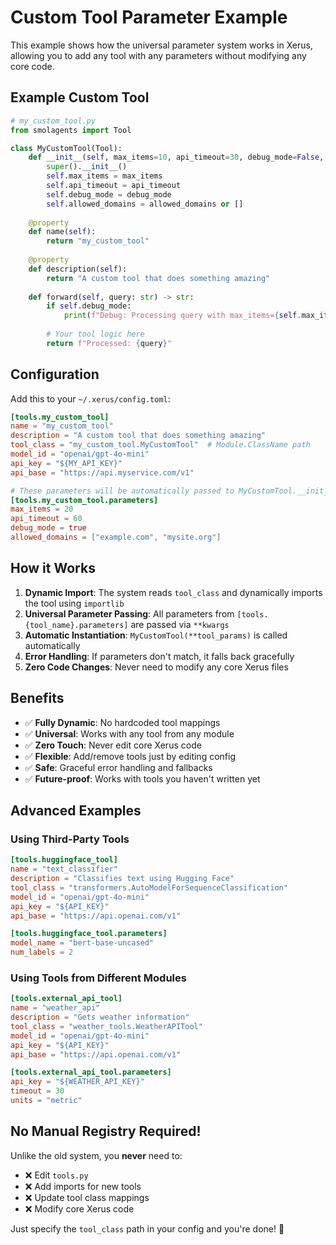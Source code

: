# Custom Tool Parameter Example

This example shows how the universal parameter system works in Xerus, allowing you to add any tool with any parameters without modifying any core code.

## Example Custom Tool

```python
# my_custom_tool.py
from smolagents import Tool

class MyCustomTool(Tool):
    def __init__(self, max_items=10, api_timeout=30, debug_mode=False, allowed_domains=None):
        super().__init__()
        self.max_items = max_items
        self.api_timeout = api_timeout  
        self.debug_mode = debug_mode
        self.allowed_domains = allowed_domains or []
        
    @property
    def name(self):
        return "my_custom_tool"
        
    @property  
    def description(self):
        return "A custom tool that does something amazing"
        
    def forward(self, query: str) -> str:
        if self.debug_mode:
            print(f"Debug: Processing query with max_items={self.max_items}")
        
        # Your tool logic here
        return f"Processed: {query}"
```

## Configuration

Add this to your `~/.xerus/config.toml`:

```toml
[tools.my_custom_tool]
name = "my_custom_tool"
description = "A custom tool that does something amazing"
tool_class = "my_custom_tool.MyCustomTool"  # Module.ClassName path
model_id = "openai/gpt-4o-mini"
api_key = "${MY_API_KEY}"
api_base = "https://api.myservice.com/v1"

# These parameters will be automatically passed to MyCustomTool.__init__()
[tools.my_custom_tool.parameters]
max_items = 20
api_timeout = 60
debug_mode = true
allowed_domains = ["example.com", "mysite.org"]
```

## How it Works

1. **Dynamic Import**: The system reads `tool_class` and dynamically imports the tool using `importlib`
2. **Universal Parameter Passing**: All parameters from `[tools.{tool_name}.parameters]` are passed via `**kwargs`
3. **Automatic Instantiation**: `MyCustomTool(**tool_params)` is called automatically
4. **Error Handling**: If parameters don't match, it falls back gracefully
5. **Zero Code Changes**: Never need to modify any core Xerus files

## Benefits

- ✅ **Fully Dynamic**: No hardcoded tool mappings
- ✅ **Universal**: Works with any tool from any module  
- ✅ **Zero Touch**: Never edit core Xerus code
- ✅ **Flexible**: Add/remove tools just by editing config
- ✅ **Safe**: Graceful error handling and fallbacks
- ✅ **Future-proof**: Works with tools you haven't written yet

## Advanced Examples

### Using Third-Party Tools
```toml
[tools.huggingface_tool]
name = "text_classifier"
description = "Classifies text using Hugging Face"
tool_class = "transformers.AutoModelForSequenceClassification"
model_id = "openai/gpt-4o-mini"
api_key = "${API_KEY}"
api_base = "https://api.openai.com/v1"

[tools.huggingface_tool.parameters]
model_name = "bert-base-uncased"
num_labels = 2
```

### Using Tools from Different Modules
```toml
[tools.external_api_tool]
name = "weather_api"
description = "Gets weather information"
tool_class = "weather_tools.WeatherAPITool"
model_id = "openai/gpt-4o-mini"
api_key = "${API_KEY}"
api_base = "https://api.openai.com/v1"

[tools.external_api_tool.parameters]
api_key = "${WEATHER_API_KEY}"
timeout = 30
units = "metric"
```

## No Manual Registry Required!

Unlike the old system, you **never** need to:
- ❌ Edit `tools.py` 
- ❌ Add imports for new tools
- ❌ Update tool class mappings
- ❌ Modify core Xerus code

Just specify the `tool_class` path in your config and you're done! 🎉 